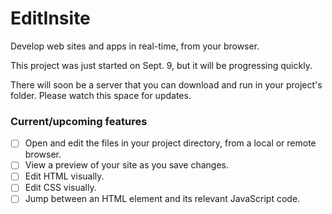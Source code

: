 # EditInsite
Develop web sites and apps in real-time, from your browser.

This project was just started on Sept. 9, but it will be progressing quickly.

There will soon be a server that you can download and run in your project's folder. Please watch this space for updates.

### Current/upcoming features
- [ ] Open and edit the files in your project directory, from a local or remote browser.
- [ ] View a preview of your site as you save changes.
- [ ] Edit HTML visually.
- [ ] Edit CSS visually.
- [ ] Jump between an HTML element and its relevant JavaScript code.
